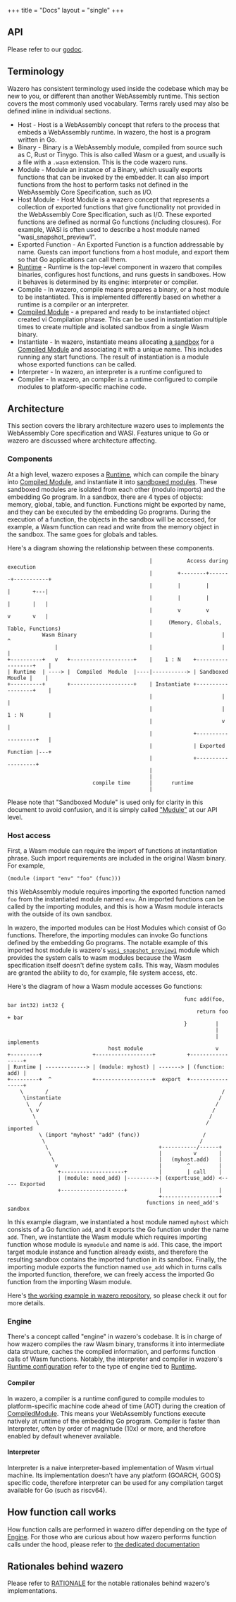 +++
title = "Docs"
layout = "single"
+++


## API

Please refer to our [godoc][godoc].

## Terminology

Wazero has consistent terminology used inside the codebase which may be new to you, or different than another WebAssembly runtime.
This section covers the most commonly used vocabulary. Terms rarely used may also be defined inline in individual sections.

* Host - Host is a WebAssembly concept that refers to the process that embeds a WebAssembly runtime. In wazero, the host is a program written in Go.
* Binary - Binary is a WebAssembly module, compiled from source such as C, Rust or Tinygo. This is also called Wasm or a guest, and usually is a file with a `.wasm` extension. This is the code wazero runs.
* Module - Module an instance of a Binary, which usually exports functions that can be invoked by the embedder. It can also import functions from the host to perform tasks not defined in the WebAssembly Core Specification, such as I/O.
* Host Module - Host Module is a wazero concept that represents a collection of exported functions that give functionality not provided in the WebAssembly Core Specification, such as I/O. These exported functions are defined as normal Go functions (including closures). For example, WASI is often used to describe a host module named "wasi_snapshot_preview1".
* Exported Function - An Exported Function is a function addressable by name. Guests can import functions from a host module, and export them so that Go applications can call them.
* [Runtime][Runtime] - Runtime is the top-level component in wazero that compiles binaries, configures host functions, and runs guests in sandboxes. How it behaves is determined by its engine: interpreter or compiler.
* Compile - In wazero, compile means prepares a binary, or a host module to be instantiated. This is implemented differently based on whether a runtime is a compiler or an interpreter.
* [Compiled Module][CompiledModule] - a prepared and ready to be instantiated object created vi Compilation phrase. This can be used in instantiation multiple times to create multiple and isolated sandbox from a single Wasm binary.
* Instantiate - In wazero, instantiate means allocating [a sandbox][SandboxedModule] for a [Compiled Module][CompiledModule] and associating it with a unique name. This includes running any start functions. The result of instantiation is a module whose exported functions can be called.
* Interpreter - In wazero, an interpreter is a runtime configured to
* Compiler - In wazero, an compiler is a runtime configured to compile modules to platform-specific machine code.

## Architecture

This section covers the library architecture wazero uses to implements the WebAssembly Core specification and WASI.
Features unique to Go or wazero are discussed where architecture affecting.

### Components

At a high level, wazero exposes a [Runtime][Runtime], which can compile the binary into [Compiled Module][CompiledModule],
and instantiate it into [sandboxed modules][SandboxedModule].
These sandboxed modules are isolated from each other (modulo imports) and the embedding Go program. In a sandbox,
there are 4 types of objects: memory, global, table, and function. Functions might be exported by name, and they can be executed by
the embedding Go programs. During the execution of a function, the objects in the sandbox will be accessed, for example,
a Wasm function can read and write from the memory object in the sandbox. The same goes for globals and tables.

Here's a diagram showing the relationship between these components.

```goat
                                             |           Access during execution
                                             |        +--------+-------+-----------+
                                             |        |        |       |       +---|
                                             |        |        |       |       |   |
                                             |        v        v       v       v   |
                                             |     (Memory, Globals, Table, Functions)
           Wasm Binary                       |                      |              ^
               |                             |                      |              |
+----------+   v   +--------------------+    |    1 : N    +------------------+    |
| Runtime  | ----> |  Compiled  Module  |----|-----------> | Sandboxed Moudle |    |
+----------+       +--------------------+    | Instantiate +------------------+    |
                                             |                      |              |
                                             |                      | 1 : N        |
                                             |                      v              |
                                             |             +-------------------+   |
                                             |             | Exported Function |---+
                                             |             +-------------------+
                                             |
                                             |
                           compile time      |      runtime
                                             |
```

Please note that "Sandboxed Module" is used only for clarity in this document to avoid confusion,
and it is simply called ["Mudule"][SandboxedModule] at our API level.

### Host access

First, a Wasm module can require the import of functions at instantiation phrase.
Such import requirements are included in the original Wasm binary. For example,

```wat
(module (import "env" "foo" (func)))
```

this WebAssembly module requires importing the exported function named `foo` from the instantiated module named `env`.
An imported functions can be called by the importing modules, and this is how a Wasm module interacts with the outside of
its own sandbox.

In wazero, the imported modules can be Host Modules which consist of Go functions. Therefore,
the importing modules can invoke Go functions defined by the embedding Go programs.
The notable example of this imported host module is wazero's [`wasi_snapshot_preview1`][wasi] module which provides
the system calls to wasm modules because the Wasm specification itself doesn't define system calls. This way, Wasm modules
are granted the ability to do, for example, file system access, etc.

Here's the diagram of how a Wasm module accesses Go functions:

```goat
                                                        func add(foo, bar int32) int32 {
                                                            return foo + bar
                                                        }         |
                                                                  |
                                                                  | implements
                                host module                       v
+---------+                +------------------+          +-----------------+
| Runtime | -------------> | (module: myhost) | -------> | (function: add) |
+---------+  ^             +------------------+  export  +-----------------+
    \       /                                                       /
     \instantiate                                                  /
      \   /                                                       /
       \ v                                                       /
        \                                                       /
         \                                                     / imported
          \ (import "myhost" "add" (func))                    /
           \                                                 /
            \                                   +-----------/------+
             \                                  |          v       |
              \                                 |   (myhost.add)   |
               v                                |        ^         |
                +--------------------+          |        | call    |
                | (module: need_add) |--------->| (export:use_add) <----- Exported
                +--------------------+          |                  |
                                                +------------------+
                                            functions in need_add's sandbox
```

In this example diagram,  we instantiated a host module named `myhost` which consists of a Go function `add`, and it exports
the Go function under the name `add`. Then, we instantiate the Wasm module which requires importing function whose module is `mymodule`
and name is `add`. This case, the import target module instance and function already exists, and therefore the resulting sandbox contains
the imported function in its sandbox. Finally, the importing module exports the function named `use_add` which in turns calls the imported function,
therefore, we can freely access the imported Go function from the importing Wasm module.

Here's [the working example in wazero repository][age-calculator], so please check it out for more details.


### Engine

There's a concept called "engine" in wazero's codebase. It is in charge of how wazero compiles the raw Wasm binary, transforms it into
intermediate data structure, caches the compiled information, and performs function calls of Wasm functions.
Notably, the interpreter and compiler in wazero's [Runtime configuration][RuntimeConfig] refer to the type of engine tied to [Runtime][Runtime].

#### Compiler

In wazero, a compiler is a runtime configured to compile modules to platform-specific machine code ahead of time (AOT)
during the creation of [CompiledModule][CompiledModule]. This means your WebAssembly functions execute
natively at runtime of the embedding Go program. Compiler is faster than Interpreter, often by order of
magnitude (10x) or more, and therefore enabled by default whenever available.

#### Interpreter

Interpreter is a naive interpreter-based implementation of Wasm virtual machine.
Its implementation doesn't have any platform (GOARCH, GOOS) specific code,
therefore interpreter can be used for any compilation target available for Go (such as riscv64).

## How function call works

How function calls are performed in wazero differ depending on the type of [Engine](#engine).
For those who are curious about how wazero performs function calls under the hood,
please refer to [the dedicated documentation](how_function_call_works)

## Rationales behind wazero

Please refer to [RATIONALE][rationale] for the notable rationales behind wazero's implementations.

[SandboxedModule]: https://pkg.go.dev/github.com/tetratelabs/wazero@v1.0.0-rc.1/api#Module
[Runtime]: https://pkg.go.dev/github.com/tetratelabs/wazero#Runtime
[RuntimeConfig]: https://pkg.go.dev/github.com/tetratelabs/wazero#RuntimeConfig
[CompiledModule]: https://pkg.go.dev/github.com/tetratelabs/wazero#CompiledModule
[godoc]: https://pkg.go.dev/github.com/tetratelabs/wazero
[rationale]: https://github.com/tetratelabs/wazero/blob/main/RATIONALE.md
[wasi]: https://github.com/tetratelabs/wazero/tree/main/imports/wasi_snapshot_preview1/example
[age-calculator]: https://github.com/tetratelabs/wazero/blob/v1.0.0-rc.1/examples/import-go/age-calculator.go
